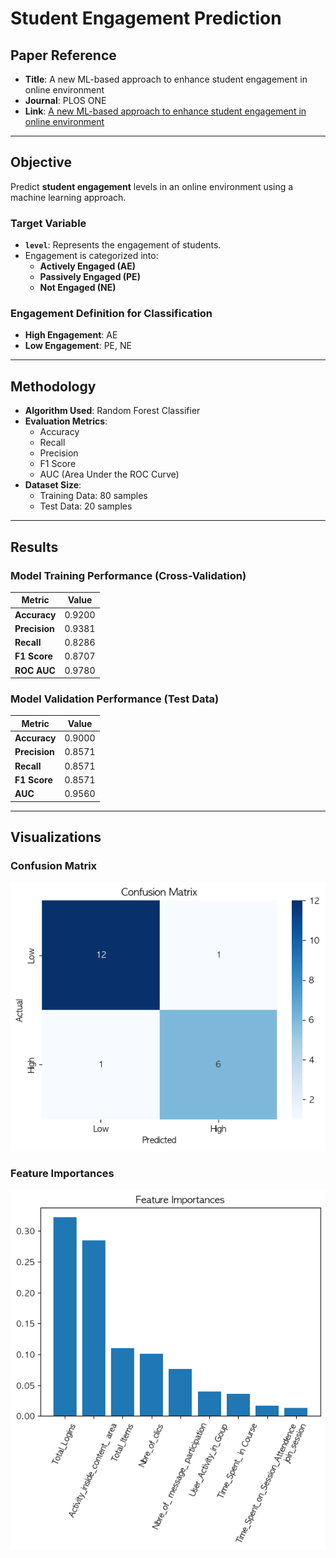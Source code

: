 # Student Engagement Prediction

## Paper Reference

-   **Title**: A new ML-based approach to enhance student engagement in online environment
-   **Journal**: PLOS ONE
-   **Link**: [A new ML-based approach to enhance student engagement in online environment](https://journals.plos.org/plosone/article?id=10.1371/journal.pone.0258788)

---

## Objective

Predict **student engagement** levels in an online environment using a machine learning approach.

### Target Variable

-   **`level`**: Represents the engagement of students.
-   Engagement is categorized into:
    -   **Actively Engaged (AE)**
    -   **Passively Engaged (PE)**
    -   **Not Engaged (NE)**

### Engagement Definition for Classification

-   **High Engagement**: AE
-   **Low Engagement**: PE, NE

---

## Methodology

-   **Algorithm Used**: Random Forest Classifier
-   **Evaluation Metrics**:
    -   Accuracy
    -   Recall
    -   Precision
    -   F1 Score
    -   AUC (Area Under the ROC Curve)
-   **Dataset Size**:
    -   Training Data: 80 samples
    -   Test Data: 20 samples

---

## Results

### Model Training Performance (Cross-Validation)

| Metric        | Value  |
| ------------- | ------ |
| **Accuracy**  | 0.9200 |
| **Precision** | 0.9381 |
| **Recall**    | 0.8286 |
| **F1 Score**  | 0.8707 |
| **ROC AUC**   | 0.9780 |

### Model Validation Performance (Test Data)

| Metric        | Value  |
| ------------- | ------ |
| **Accuracy**  | 0.9000 |
| **Precision** | 0.8571 |
| **Recall**    | 0.8571 |
| **F1 Score**  | 0.8571 |
| **AUC**       | 0.9560 |

---

## Visualizations

### Confusion Matrix

![Confusion Matrix](./images/confusion_matrix.png)

### Feature Importances

![Feature Importances](./images/feature_importances.png)
